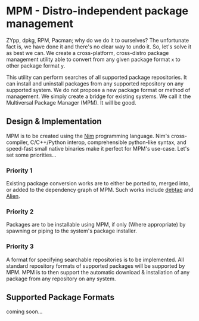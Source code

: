 # MPM - Distro-independent package management

ZYpp, dpkg, RPM, Pacman; why do we do it to ourselves? The unfortunate fact is, we have done it and there's no clear way to undo it. So, let's solve it as best we can. We create a cross-platform, cross-distro package management utility able to convert from any given package format `x` to other package format `y`.

This utility can perform searches of all supported package repositories. It can install and uninstall packages from any supported repository on any supported system. We do not propose a new package format or method of management. We simply create a bridge for existing systems. We call it the Multiversal Package Manager (MPM). It will be good.

## Design & Implementation

MPM is to be created using the [Nim](https://nim-lang.org/) programming language. Nim's cross-compiler, C/C++/Python interop, comprehensible python-like syntax, and speed-fast small native binaries make it perfect for MPM's use-case. Let's set some priorities...

### Priority 1

Existing package conversion works are to either be ported to, merged into, or added to the dependency graph of MPM. Such works include [debtap](https://github.com/helixarch/debtap) and [Alien](https://sourceforge.net/projects/alien-pkg-convert/).

### Priority 2

Packages are to be installable using MPM, if only (Where appropriate) by spawning or piping to the system's package installer.

### Priority 3

A format for specifying searchable repositories is to be implemented. All standard repository formats of supported packages will be supported by MPM. MPM is to then support the automatic download & installation of any package from any repository on any system.

## Supported Package Formats

coming soon...